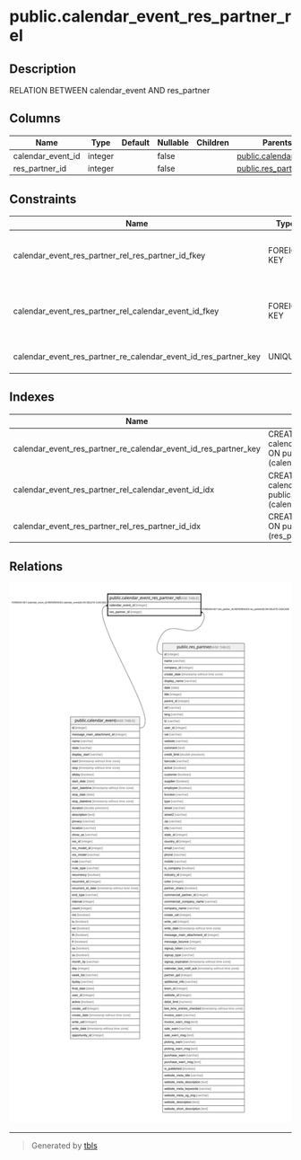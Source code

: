# public.calendar_event_res_partner_rel

## Description

RELATION BETWEEN calendar_event AND res_partner

## Columns

| Name | Type | Default | Nullable | Children | Parents | Comment |
| ---- | ---- | ------- | -------- | -------- | ------- | ------- |
| calendar_event_id | integer |  | false |  | [public.calendar_event](public.calendar_event.md) |  |
| res_partner_id | integer |  | false |  | [public.res_partner](public.res_partner.md) |  |

## Constraints

| Name | Type | Definition |
| ---- | ---- | ---------- |
| calendar_event_res_partner_rel_res_partner_id_fkey | FOREIGN KEY | FOREIGN KEY (res_partner_id) REFERENCES res_partner(id) ON DELETE CASCADE |
| calendar_event_res_partner_rel_calendar_event_id_fkey | FOREIGN KEY | FOREIGN KEY (calendar_event_id) REFERENCES calendar_event(id) ON DELETE CASCADE |
| calendar_event_res_partner_re_calendar_event_id_res_partner_key | UNIQUE | UNIQUE (calendar_event_id, res_partner_id) |

## Indexes

| Name | Definition |
| ---- | ---------- |
| calendar_event_res_partner_re_calendar_event_id_res_partner_key | CREATE UNIQUE INDEX calendar_event_res_partner_re_calendar_event_id_res_partner_key ON public.calendar_event_res_partner_rel USING btree (calendar_event_id, res_partner_id) |
| calendar_event_res_partner_rel_calendar_event_id_idx | CREATE INDEX calendar_event_res_partner_rel_calendar_event_id_idx ON public.calendar_event_res_partner_rel USING btree (calendar_event_id) |
| calendar_event_res_partner_rel_res_partner_id_idx | CREATE INDEX calendar_event_res_partner_rel_res_partner_id_idx ON public.calendar_event_res_partner_rel USING btree (res_partner_id) |

## Relations

![er](public.calendar_event_res_partner_rel.svg)

---

> Generated by [tbls](https://github.com/k1LoW/tbls)
